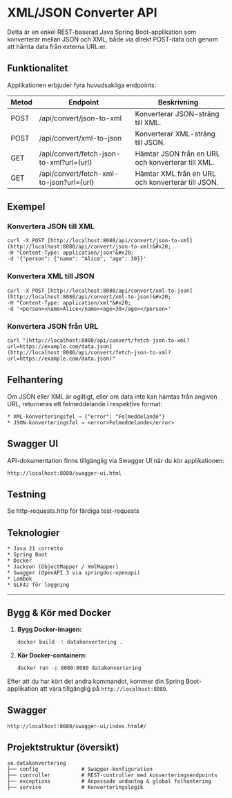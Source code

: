 # XML/JSON Converter API

Detta är en enkel REST-baserad Java Spring Boot-applikation som konverterar mellan JSON och XML, både via direkt POST-data och genom att hämta data från externa URL\:er.

## Funktionalitet

Applikationen erbjuder fyra huvudsakliga endpoints:

| Metod | Endpoint                                 | Beskrivning                                       |
| ----- | ---------------------------------------- | ------------------------------------------------- |
| POST  | /api/convert/json-to-xml                 | Konverterar JSON-sträng till XML.                 |
| POST  | /api/convert/xml-to-json                 | Konverterar XML-sträng till JSON.                 |
| GET   | /api/convert/fetch-json-to-xml?url={url} | Hämtar JSON från en URL och konverterar till XML. |
| GET   | /api/convert/fetch-xml-to-json?url={url} | Hämtar XML från en URL och konverterar till JSON. |

## Exempel

### Konvertera JSON till XML
```
curl -X POST [http://localhost:8080/api/convert/json-to-xml](http://localhost:8080/api/convert/json-to-xml)&#x20;
-H "Content-Type: application/json"&#x20;
-d '{"person": {"name": "Alice", "age": 30}}'
```
### Konvertera XML till JSON
```
curl -X POST [http://localhost:8080/api/convert/xml-to-json](http://localhost:8080/api/convert/xml-to-json)&#x20;
-H "Content-Type: application/xml"&#x20;
-d '<person><name>Alice</name><age>30</age></person>'
```
### Konvertera JSON från URL
```
curl "[http://localhost:8080/api/convert/fetch-json-to-xml?url=https://example.com/data.json](http://localhost:8080/api/convert/fetch-json-to-xml?url=https://example.com/data.json)"
```
## Felhantering

Om JSON eller XML är ogiltigt, eller om data inte kan hämtas från angiven URL, returneras ett felmeddelande i respektive format:
```
* XML-konverteringsfel → {"error": "Felmeddelande"}
* JSON-konverteringsfel → <error>Felmeddelande</error>
```
## Swagger UI

API-dokumentation finns tillgänglig via Swagger UI när du kör applikationen:
```
http://localhost:8080/swagger-ui.html
```

## Testning
Se http-requests.http för färdiga test-requests

## Teknologier
```
* Java 21 corretto
* Spring Boot
* Docker
* Jackson (ObjectMapper / XmlMapper)
* Swagger (OpenAPI 3 via springdoc-openapi)
* Lombok
* SLF4J för loggning
```
---
## Bygg & Kör med Docker

1.  **Bygg Docker-imagen:**
    ```bash
    docker build -t datakonvertering .
    ```

2.  **Kör Docker-containern:**
    ```bash
    docker run -p 8080:8080 datakonvertering
    ```

Efter att du har kört det andra kommandot, kommer din Spring Boot-applikation att vara tillgänglig på `http://localhost:8080`.
## Swagger 
```
http://localhost:8080/swagger-ui/index.html#/
```
## Projektstruktur (översikt)
```
se.datakonvertering
├── config              # Swagger-konfiguration
├── controller          # REST-controller med konverteringsendpoints
├── exceptions          # Anpassade undantag & global felhantering
├── service             # Konverteringslogik
```

